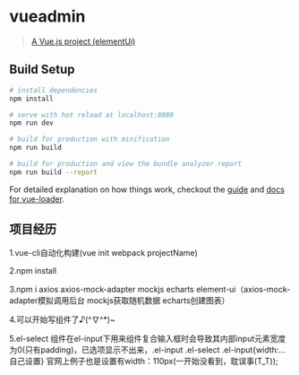 # vueadmin

> [A Vue.js project (elementUi)](https://sansanchen.github.io/vueAdmin/dist/)

## Build Setup

``` bash
# install dependencies
npm install

# serve with hot reload at localhost:8080
npm run dev

# build for production with minification
npm run build

# build for production and view the bundle analyzer report
npm run build --report
```

For detailed explanation on how things work, checkout the [guide](http://vuejs-templates.github.io/webpack/) and [docs for vue-loader](http://vuejs.github.io/vue-loader).

## 项目经历
1.vue-cli自动化构建(vue init webpack projectName)<br>

2.npm install <br>

3.npm i axios axios-mock-adapter mockjs echarts element-ui（axios-mock-adapter模拟调用后台 mockjs获取随机数据 echarts创建图表）<br>

4.可以开始写组件了♪(^∇^*)~<br>

5.el-select 组件在el-input下用来组件复合输入框时会导致其内部input元素宽度为0(只有padding)，已选项显示不出来，.el-input .el-select .el-input{width:...自己设置} 官网上例子也是设置有width：110px(一开始没看到，耽误事(T_T));<br>

